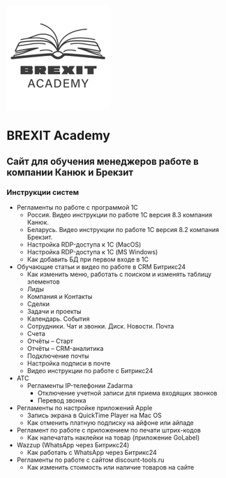 <div><img src="img/brexit_academy_logo.png" alt="Logo Brexit Academy"></div>
<h1>BREXIT Academy</h1>

<h2>Сайт для обучения менеджеров работе в компании Канюк и Брекзит</h2>

<h3>Инструкции систем</h3>
<ul>
    <li>Регламенты по работе с программой 1С
        <ul>
            <li>Россия. Видео инструкции по работе 1С версия 8.3 компания Канюк.</li>
            <li>Беларусь. Видео инструкции по работе 1С версия 8.2 компания Брекзит.</li>
            <li>Настройка RDP-доступа к 1С (MacOS)</li>
            <li>Настройка RDP-доступа к 1С (MS Windows)</li>
            <li>Как добавить БД при первом входе в 1С</li>
        </ul>
    </li>
    <li>Обучающие статьи и видео по работе в CRM Битрикс24
        <ul>
            <li>Как изменить меню, работать с поиском и изменять таблицу элементов</li>
            <li>Лиды</li>
            <li>Компания и Контакты</li>
            <li>Сделки</li>
            <li>Задачи и проекты</li>
            <li>Календарь. События</li>
            <li>Сотрудники. Чат и звонки. Диск. Новости. Почта</li>
            <li>Счета</li>
            <li>Отчёты – Старт</li>
            <li>Отчёты – CRM-аналитика</li>
            <li>Подключение почты</li>
            <li>Настройка подписи в почте</li>
            <li>Видео инструкции по работе с Битрикс24</li>
        </ul>
    </li>
    <li>АТС
        <ul>
            <li>Регламенты IP-телефонии Zadarma
                <ul>
                    <li>Отключение учетной записи для приема входящих звонков</li>
                    <li>Перевод звонка</li>
                </ul>
            </li>
        </ul>
    </li>
    <li>Регламенты по настройке приложений Apple
        <ul>
            <li>Запись экрана в QuickTime Player на Mac OS</li>
            <li>Как отменить платную подписку на айфоне или айпаде</li>
        </ul>
    </li>
    <li>Регламент по работе с приложением по печати штрих-кодов
        <ul>
            <li>Как напечатать наклейки на товар (приложение GoLabel)</li>
        </ul>
    </li>
    <li>Wazzup (WhatsApp через Битрикс24)
        <ul>
            <li>Как работать с WhatsApp через Битрикс24</li>
        </ul>
    </li>
    <li>Регламенты по работе с сайтом discount-tools.ru
        <ul>
            <li>Как изменить стоимость или наличие товаров на сайте</li>
        </ul>
    </li>
</ul>